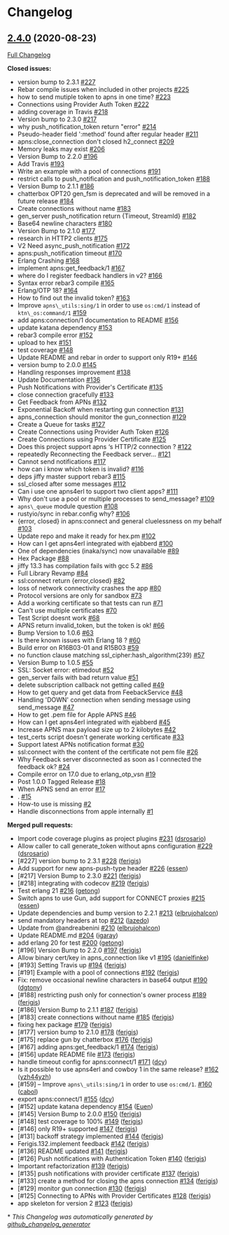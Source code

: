 # Changelog

## [2.4.0](https://github.com/inaka/apns4erl/tree/2.4.0) (2020-08-23)

[Full Changelog](https://github.com/inaka/apns4erl/compare/e987f52410f3572de61b8610b677338881582656...2.4.0)

**Closed issues:**

- version bump to 2.3.1 [\#227](https://github.com/inaka/apns4erl/issues/227)
- Rebar compile issues when included in other projects [\#225](https://github.com/inaka/apns4erl/issues/225)
- how to send mutiple token to apns in one time? [\#223](https://github.com/inaka/apns4erl/issues/223)
- Connections using Provider Auth Token [\#222](https://github.com/inaka/apns4erl/issues/222)
- adding coverage in Travis [\#218](https://github.com/inaka/apns4erl/issues/218)
- Version bump to 2.3.0 [\#217](https://github.com/inaka/apns4erl/issues/217)
- why push\_notification\_token return "error" [\#214](https://github.com/inaka/apns4erl/issues/214)
- Pseudo-header field ':method' found after regular header [\#211](https://github.com/inaka/apns4erl/issues/211)
- apns:close\_connection don't closed h2\_connect [\#209](https://github.com/inaka/apns4erl/issues/209)
- Memory leaks may exist [\#206](https://github.com/inaka/apns4erl/issues/206)
- Version Bump to 2.2.0 [\#196](https://github.com/inaka/apns4erl/issues/196)
- Add Travis [\#193](https://github.com/inaka/apns4erl/issues/193)
- Write an example with a pool of connections [\#191](https://github.com/inaka/apns4erl/issues/191)
- restrict calls to push\_notification and push\_notification\_token [\#188](https://github.com/inaka/apns4erl/issues/188)
- Version Bump to 2.1.1 [\#186](https://github.com/inaka/apns4erl/issues/186)
- chatterbox OPT20 gen\_fsm is deprecated and will be removed in a future release [\#184](https://github.com/inaka/apns4erl/issues/184)
- Create connections without name [\#183](https://github.com/inaka/apns4erl/issues/183)
- gen\_server push\_notification return {Timeout, StreamId} [\#182](https://github.com/inaka/apns4erl/issues/182)
- Base64 newline characters [\#180](https://github.com/inaka/apns4erl/issues/180)
- Version Bump to 2.1.0 [\#177](https://github.com/inaka/apns4erl/issues/177)
- research in HTTP2 clients [\#175](https://github.com/inaka/apns4erl/issues/175)
- V2 Need async\_push\_notification [\#172](https://github.com/inaka/apns4erl/issues/172)
- apns:push\_notification timeout [\#170](https://github.com/inaka/apns4erl/issues/170)
- Erlang Crashing [\#168](https://github.com/inaka/apns4erl/issues/168)
- implement apns:get\_feedback/1 [\#167](https://github.com/inaka/apns4erl/issues/167)
- where do I register feedback handlers in v2? [\#166](https://github.com/inaka/apns4erl/issues/166)
- Syntax error rebar3 compile [\#165](https://github.com/inaka/apns4erl/issues/165)
- Erlang/OTP 18? [\#164](https://github.com/inaka/apns4erl/issues/164)
- How to find out the invalid token? [\#163](https://github.com/inaka/apns4erl/issues/163)
- Improve `apns\_utils:sing/1` in order to use `os:cmd/1` instead of `ktn\_os:command/1` [\#159](https://github.com/inaka/apns4erl/issues/159)
- add apns:connection/1 documentation to README [\#156](https://github.com/inaka/apns4erl/issues/156)
- update katana dependency [\#153](https://github.com/inaka/apns4erl/issues/153)
- rebar3 compile error [\#152](https://github.com/inaka/apns4erl/issues/152)
- upload to hex [\#151](https://github.com/inaka/apns4erl/issues/151)
- test coverage [\#148](https://github.com/inaka/apns4erl/issues/148)
- Update README and rebar in order to support only R19+ [\#146](https://github.com/inaka/apns4erl/issues/146)
- version bump to 2.0.0 [\#145](https://github.com/inaka/apns4erl/issues/145)
- Handling responses improvement [\#138](https://github.com/inaka/apns4erl/issues/138)
- Update Documentation [\#136](https://github.com/inaka/apns4erl/issues/136)
- Push Notifications with Provider's Certificate [\#135](https://github.com/inaka/apns4erl/issues/135)
- close connection gracefully [\#133](https://github.com/inaka/apns4erl/issues/133)
- Get Feedback from APNs [\#132](https://github.com/inaka/apns4erl/issues/132)
- Exponential Backoff when restarting gun connection [\#131](https://github.com/inaka/apns4erl/issues/131)
- apns\_connection should monitor the gun\_connection [\#129](https://github.com/inaka/apns4erl/issues/129)
- Create a Queue for tasks [\#127](https://github.com/inaka/apns4erl/issues/127)
- Create Connections using Provider Auth Token [\#126](https://github.com/inaka/apns4erl/issues/126)
- Create Connections using Provider Certificate [\#125](https://github.com/inaka/apns4erl/issues/125)
- Does  this project  support   apns ‘s HTTP/2 connection ? [\#122](https://github.com/inaka/apns4erl/issues/122)
- repeatedly  Reconnecting the Feedback server... [\#121](https://github.com/inaka/apns4erl/issues/121)
- Cannot send notifications  [\#117](https://github.com/inaka/apns4erl/issues/117)
- how can i know which token is invalid? [\#116](https://github.com/inaka/apns4erl/issues/116)
- deps jiffy master support rebar3 [\#115](https://github.com/inaka/apns4erl/issues/115)
- ssl\_closed after some messages [\#112](https://github.com/inaka/apns4erl/issues/112)
- Can i use one apns4erl to support two client apps? [\#111](https://github.com/inaka/apns4erl/issues/111)
- Why don't use a pool or multiple processes to send\_message? [\#109](https://github.com/inaka/apns4erl/issues/109)
- `apns\_queue` module question [\#108](https://github.com/inaka/apns4erl/issues/108)
- rustyio/sync in rebar.config why? [\#106](https://github.com/inaka/apns4erl/issues/106)
- {error, closed} in apns:connect and general cluelessness on my behalf [\#103](https://github.com/inaka/apns4erl/issues/103)
- Update repo and make it ready for hex.pm [\#102](https://github.com/inaka/apns4erl/issues/102)
-  How can I get apns4erl integrated with ejabberd  [\#100](https://github.com/inaka/apns4erl/issues/100)
- One of dependencies \(inaka/sync\) now unavailable [\#89](https://github.com/inaka/apns4erl/issues/89)
- Hex Package [\#88](https://github.com/inaka/apns4erl/issues/88)
- jiffy 13.3 has compilation fails with gcc 5.2 [\#86](https://github.com/inaka/apns4erl/issues/86)
- Full Library Revamp [\#84](https://github.com/inaka/apns4erl/issues/84)
- ssl:connect return {error,closed} [\#82](https://github.com/inaka/apns4erl/issues/82)
- loss of network connectivity crashes the app [\#80](https://github.com/inaka/apns4erl/issues/80)
- Protocol versions are only for sandbox [\#73](https://github.com/inaka/apns4erl/issues/73)
- Add a working certificate so that tests can run [\#71](https://github.com/inaka/apns4erl/issues/71)
- Can't use multiple certificates [\#70](https://github.com/inaka/apns4erl/issues/70)
- Test Script doesnt work [\#68](https://github.com/inaka/apns4erl/issues/68)
- APNS return invalid\_token, but the token is ok! [\#66](https://github.com/inaka/apns4erl/issues/66)
- Bump Version to 1.0.6 [\#63](https://github.com/inaka/apns4erl/issues/63)
- Is there known issues with Erlang 18 ? [\#60](https://github.com/inaka/apns4erl/issues/60)
- Build error on R16B03-01 and R15B03 [\#59](https://github.com/inaka/apns4erl/issues/59)
- no function clause matching ssl\_cipher:hash\_algorithm\(239\) [\#57](https://github.com/inaka/apns4erl/issues/57)
- Version Bump to 1.0.5 [\#55](https://github.com/inaka/apns4erl/issues/55)
- SSL: Socket error: etimedout [\#52](https://github.com/inaka/apns4erl/issues/52)
- gen\_server fails with bad return value [\#51](https://github.com/inaka/apns4erl/issues/51)
- delete subscription callback not getting called [\#49](https://github.com/inaka/apns4erl/issues/49)
- How to get query and get data from FeebackService [\#48](https://github.com/inaka/apns4erl/issues/48)
- Handling 'DOWN' connection when sending message using send\_message [\#47](https://github.com/inaka/apns4erl/issues/47)
- How to get .pem file for Apple APNS [\#46](https://github.com/inaka/apns4erl/issues/46)
- How can I get apns4erl integrated with ejabberd [\#45](https://github.com/inaka/apns4erl/issues/45)
- Increase APNS max payload size up to 2 kilobytes [\#42](https://github.com/inaka/apns4erl/issues/42)
- test\_certs script doesn't generate working certificate [\#33](https://github.com/inaka/apns4erl/issues/33)
- Support latest APNs notification format [\#30](https://github.com/inaka/apns4erl/issues/30)
- ssl:connect with the content of the certificate not pem file [\#26](https://github.com/inaka/apns4erl/issues/26)
- Why Feedback server disconnected as soon as I connected the feedback ok? [\#24](https://github.com/inaka/apns4erl/issues/24)
- Compile error on 17.0 due to erlang\_otp\_vsn [\#19](https://github.com/inaka/apns4erl/issues/19)
- Post 1.0.0 Tagged Release [\#18](https://github.com/inaka/apns4erl/issues/18)
- When APNS send an error [\#17](https://github.com/inaka/apns4erl/issues/17)
- . [\#15](https://github.com/inaka/apns4erl/issues/15)
- How-to use is missing [\#2](https://github.com/inaka/apns4erl/issues/2)
- Handle disconnections from apple internally [\#1](https://github.com/inaka/apns4erl/issues/1)

**Merged pull requests:**

- Import code coverage plugins as project plugins [\#231](https://github.com/inaka/apns4erl/pull/231) ([dsrosario](https://github.com/dsrosario))
- Allow caller to call generate\_token without apns configuration [\#229](https://github.com/inaka/apns4erl/pull/229) ([dsrosario](https://github.com/dsrosario))
- \[\#227\] version bump to 2.3.1 [\#228](https://github.com/inaka/apns4erl/pull/228) ([ferigis](https://github.com/ferigis))
- Add support for new apns-push-type header [\#226](https://github.com/inaka/apns4erl/pull/226) ([essen](https://github.com/essen))
- \[\#217\] Version Bump to 2.3.0 [\#221](https://github.com/inaka/apns4erl/pull/221) ([ferigis](https://github.com/ferigis))
- \[\#218\] integrating with codecov [\#219](https://github.com/inaka/apns4erl/pull/219) ([ferigis](https://github.com/ferigis))
- Test erlang 21 [\#216](https://github.com/inaka/apns4erl/pull/216) ([getong](https://github.com/getong))
- Switch apns to use Gun, add support for CONNECT proxies [\#215](https://github.com/inaka/apns4erl/pull/215) ([essen](https://github.com/essen))
- Update dependencies and bump version to 2.2.1 [\#213](https://github.com/inaka/apns4erl/pull/213) ([elbrujohalcon](https://github.com/elbrujohalcon))
- send mandatory headers at top [\#212](https://github.com/inaka/apns4erl/pull/212) ([lazedo](https://github.com/lazedo))
- Update from @andreabenini [\#210](https://github.com/inaka/apns4erl/pull/210) ([elbrujohalcon](https://github.com/elbrujohalcon))
- Update README.md [\#204](https://github.com/inaka/apns4erl/pull/204) ([igaray](https://github.com/igaray))
- add erlang 20 for test [\#200](https://github.com/inaka/apns4erl/pull/200) ([getong](https://github.com/getong))
- \[\#196\] Version Bump to 2.2.0 [\#197](https://github.com/inaka/apns4erl/pull/197) ([ferigis](https://github.com/ferigis))
- Allow binary cert/key in apns\_connection like v1 [\#195](https://github.com/inaka/apns4erl/pull/195) ([danielfinke](https://github.com/danielfinke))
- \[\#193\] Setting Travis up [\#194](https://github.com/inaka/apns4erl/pull/194) ([ferigis](https://github.com/ferigis))
- \[\#191\] Example with a pool of connections [\#192](https://github.com/inaka/apns4erl/pull/192) ([ferigis](https://github.com/ferigis))
- Fix: remove occasional newline characters in base64 output [\#190](https://github.com/inaka/apns4erl/pull/190) ([dgtony](https://github.com/dgtony))
- \[\#188\] restricting push only for connection's owner process [\#189](https://github.com/inaka/apns4erl/pull/189) ([ferigis](https://github.com/ferigis))
- \[\#186\] Version Bump to 2.1.1 [\#187](https://github.com/inaka/apns4erl/pull/187) ([ferigis](https://github.com/ferigis))
- \[\#183\] create connections without name [\#185](https://github.com/inaka/apns4erl/pull/185) ([ferigis](https://github.com/ferigis))
- fixing hex package [\#179](https://github.com/inaka/apns4erl/pull/179) ([ferigis](https://github.com/ferigis))
- \[\#177\] version bump to 2.1.0 [\#178](https://github.com/inaka/apns4erl/pull/178) ([ferigis](https://github.com/ferigis))
- \[\#175\] replace gun by chatterbox [\#176](https://github.com/inaka/apns4erl/pull/176) ([ferigis](https://github.com/ferigis))
- \[\#167\] adding apns:get\_feedback/1 [\#174](https://github.com/inaka/apns4erl/pull/174) ([ferigis](https://github.com/ferigis))
- \[\#156\] update README file [\#173](https://github.com/inaka/apns4erl/pull/173) ([ferigis](https://github.com/ferigis))
- handle timeout config for apns:connect/1 [\#171](https://github.com/inaka/apns4erl/pull/171) ([dcy](https://github.com/dcy))
- Is it possible to use apns4erl and cowboy 1 in the same release? [\#162](https://github.com/inaka/apns4erl/pull/162) ([yzh44yzh](https://github.com/yzh44yzh))
- \[\#159\] – Improve `apns\_utils:sing/1` in order to use `os:cmd/1`. [\#160](https://github.com/inaka/apns4erl/pull/160) ([cabol](https://github.com/cabol))
- export apns:connect/1 [\#155](https://github.com/inaka/apns4erl/pull/155) ([dcy](https://github.com/dcy))
- \[\#152\] update katana dependency [\#154](https://github.com/inaka/apns4erl/pull/154) ([Euen](https://github.com/Euen))
- \[\#145\] Version Bump to 2.0.0 [\#150](https://github.com/inaka/apns4erl/pull/150) ([ferigis](https://github.com/ferigis))
- \[\#148\] test coverage to 100% [\#149](https://github.com/inaka/apns4erl/pull/149) ([ferigis](https://github.com/ferigis))
- \[\#146\] only R19+ supported [\#147](https://github.com/inaka/apns4erl/pull/147) ([ferigis](https://github.com/ferigis))
- \[\#131\] backoff strategy implemented [\#144](https://github.com/inaka/apns4erl/pull/144) ([ferigis](https://github.com/ferigis))
- Ferigis.132.implement feedback [\#142](https://github.com/inaka/apns4erl/pull/142) ([ferigis](https://github.com/ferigis))
- \[\#136\] README updated [\#141](https://github.com/inaka/apns4erl/pull/141) ([ferigis](https://github.com/ferigis))
- \[\#126\] Push notifications with Authentication Token [\#140](https://github.com/inaka/apns4erl/pull/140) ([ferigis](https://github.com/ferigis))
- Important refactorization [\#139](https://github.com/inaka/apns4erl/pull/139) ([ferigis](https://github.com/ferigis))
- \[\#135\] push notifications with provider certificate [\#137](https://github.com/inaka/apns4erl/pull/137) ([ferigis](https://github.com/ferigis))
- \[\#133\] create a method for closing the apns connection [\#134](https://github.com/inaka/apns4erl/pull/134) ([ferigis](https://github.com/ferigis))
- \[\#129\] monitor gun connection [\#130](https://github.com/inaka/apns4erl/pull/130) ([ferigis](https://github.com/ferigis))
- \[\#125\] Connecting to APNs with Provider Certificates [\#128](https://github.com/inaka/apns4erl/pull/128) ([ferigis](https://github.com/ferigis))
- app skeleton for version 2 [\#123](https://github.com/inaka/apns4erl/pull/123) ([ferigis](https://github.com/ferigis))



\* *This Changelog was automatically generated by [github_changelog_generator](https://github.com/github-changelog-generator/github-changelog-generator)*
